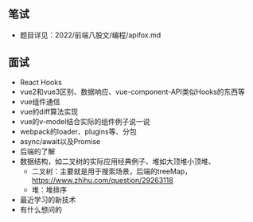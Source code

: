 ## 笔试 
+ 题目详见：2022/前端八股文/编程/apifox.md

## 面试 
+ React Hooks 
+ vue2和vue3区别、数据响应、vue-component-API类似Hooks的东西等
+ vue组件通信
+ vue的diff算法实现
+ vue的v-model结合实际的组件例子说一说
+ webpack的loader、plugins等、分包
+ async/await以及Promise
+ 后端的了解
+ 数据结构，如二叉树的实际应用经典例子、堆如大顶堆小顶堆、
    - 二叉树：主要就是用于搜索场景，后端的treeMap，https://www.zhihu.com/question/29263118
    - 堆：堆排序
+ 最近学习的新技术
+ 有什么想问的

